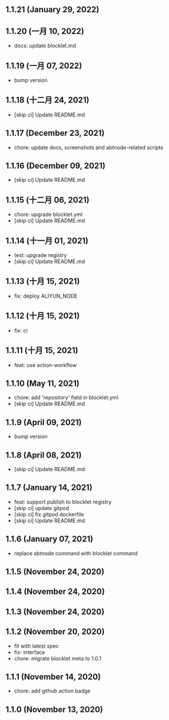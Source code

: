 ## 1.1.21 (January 29, 2022)

## 1.1.20 (一月 10, 2022)

- docs: update blocklet.md

## 1.1.19 (一月 07, 2022)

- bump version

## 1.1.18 (十二月 24, 2021)

- [skip ci] Update README.md

## 1.1.17 (December 23, 2021)

- chore: update docs, screenshots and abtnode-related scripts

## 1.1.16 (December 09, 2021)

- [skip ci] Update README.md

## 1.1.15 (十二月 06, 2021)

- chore: upgrade blocklet.yml
- [skip ci] Update README.md

## 1.1.14 (十一月 01, 2021)

- test: upgrade registry
- [skip ci] Update README.md

## 1.1.13 (十月 15, 2021)

- fix: deploy ALIYUN_NODE

## 1.1.12 (十月 15, 2021)

- fix: ci

## 1.1.11 (十月 15, 2021)

- feat: use action-workflow

## 1.1.10 (May 11, 2021)

- chore: add 'repository' field in blocklet.yml
- [skip ci] Update README.md

## 1.1.9 (April 09, 2021)

- bump version

## 1.1.8 (April 08, 2021)

- [skip ci] Update README.md

## 1.1.7 (January 14, 2021)

- feat: support publish to blocklet registry
- [skip ci] update gitpod
- [skip ci] fix gitpod dockerfile
- [skip ci] Update README.md

## 1.1.6 (January 07, 2021)

- replace abtnode command with blocklet command

## 1.1.5 (November 24, 2020)

## 1.1.4 (November 24, 2020)

## 1.1.3 (November 24, 2020)

## 1.1.2 (November 20, 2020)

- fit with latest spec
- fix: interface
- chore: migrate blocklet meta to 1.0.1

## 1.1.1 (November 14, 2020)

- chore: add github action badge

## 1.1.0 (November 13, 2020)
